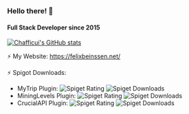 ### Hello there! 👋

#### Full Stack Developer since 2015

[![Chafficui's GitHub stats](https://github-readme-stats.vercel.app/api?username=Chafficui)](https://github.com/Chafficui)

⚡ My Website: https://felixbeinssen.net/

⚡ Spigot Downloads:

* MyTrip Plugin: 
![Spiget Rating](https://img.shields.io/spiget/rating/76816?style=flat-square)
![Spiget Downloads](https://img.shields.io/spiget/downloads/76816?style=flat-square)     
* MiningLevels Plugin: ![Spiget Rating](https://img.shields.io/spiget/rating/100886?style=flat-square)
![Spiget Downloads](https://img.shields.io/spiget/downloads/100886?style=flat-square) 
* CrucialAPI Plugin: ![Spiget Rating](https://img.shields.io/spiget/rating/86380?style=flat-square)
![Spiget Downloads](https://img.shields.io/spiget/downloads/86380?style=flat-square) 
